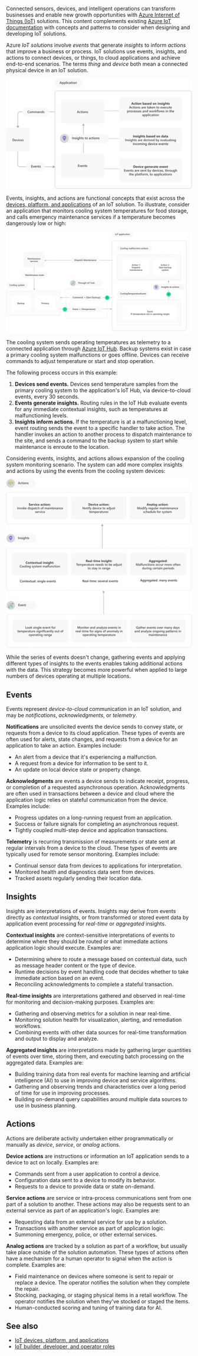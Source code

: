 


Connected sensors, devices, and intelligent operations can transform businesses and enable new growth opportunities with [Azure Internet of Things (IoT)](https://azure.microsoft.com/overview/iot/) solutions. This content complements existing [Azure IoT documentation](/azure/iot-fundamentals) with concepts and patterns to consider when designing and developing IoT solutions.

Azure *IoT solutions* involve *events* that generate *insights* to inform *actions* that improve a business or process. IoT solutions use events, insights, and actions to connect devices, or things, to cloud applications and achieve end-to-end scenarios. The terms *thing* and *device* both mean a connected physical device in an IoT solution.

![A diagram showing devices generating events, which inform insights and actions.](media/devices-events-insights.svg)

Events, insights, and actions are functional concepts that exist across the [devices, platform, and applications](devices-platform-application.yml) of an IoT solution. To illustrate, consider an application that monitors cooling system temperatures for food storage, and calls emergency maintenance services if a temperature becomes dangerously low or high:

![A diagram illustrating the relationship between events, insights, and actions in an IoT solution used to monitor a cooling system.](media/events-insights-actions.svg)

The cooling system sends operating temperatures as telemetry to a connected application through [Azure IoT Hub](/azure/iot-hub/about-iot-hub). Backup systems exist in case a primary cooling system malfunctions or goes offline. Devices can receive commands to adjust temperature or start and stop operation.

The following process occurs in this example:

1. **Devices send events.** Devices send temperature samples from the primary cooling system to the application's IoT Hub, via device-to-cloud events, every 30 seconds.
2. **Events generate insights.** Routing rules in the IoT Hub evaluate events for any immediate contextual insights, such as temperatures at malfunctioning levels.
3. **Insights inform actions.** If the temperature is at a malfunctioning level, event routing sends the event to a specific handler to take action. The handler invokes an action to another process to dispatch maintenance to the site, and sends a command to the backup system to start while maintenance is enroute to the location.

Considering events, insights, and actions allows expansion of the cooling system monitoring scenario. The system can add more complex insights and actions by using the events from the cooling system devices:

![A diagram illustrating the events, insights, and actions associated with the cooling system monitoring scenario.](media/events-downstream.svg)

While the series of events doesn't change, gathering events and applying different types of insights to the events enables taking additional actions with the data. This strategy becomes more powerful when applied to large numbers of devices operating at multiple locations.

## Events

Events represent *device-to-cloud* communication in an IoT solution, and may be *notifications*, *acknowledgments*, or *telemetry*.

**Notifications** are unsolicited events the device sends to convey state, or requests from a device to its cloud application. These types of events are often used for alerts, state changes, and requests from a device for an application to take an action. Examples include:
- An alert from a device that it's experiencing a malfunction.
- A request from a device for information to be sent to it.
- An update on local device state or property change.

**Acknowledgments** are events a device sends to indicate receipt, progress, or completion of a requested asynchronous operation. Acknowledgments are often used in transactions between a device and cloud where the application logic relies on stateful communication from the device. Examples include:
- Progress updates on a long-running request from an application.
- Success or failure signals for completing an asynchronous request.
- Tightly coupled multi-step device and application transactions.

**Telemetry** is recurring transmission of measurements or state sent at regular intervals from a device to the cloud. These types of events are typically used for remote sensor monitoring. Examples include:
- Continual sensor data from devices to applications for interpretation.
- Monitored health and diagnostics data sent from devices.
- Tracked assets regularly sending their location data.

## Insights

Insights are interpretations of events. Insights may derive from events directly as *contextual* insights, or from transformed or stored event data by application event processing for *real-time* or *aggregated* insights.

**Contextual insights** are context-sensitive interpretations of events to determine where they should be routed or what immediate actions application logic should execute. Examples are:
- Determining where to route a message based on contextual data, such as message header content or the type of device.
- Runtime decisions by event handling code that decides whether to take immediate action based on an event.
- Reconciling acknowledgments to complete a stateful transaction.

**Real-time insights** are interpretations gathered and observed in real-time for monitoring and decision-making purposes. Examples are:
- Gathering and observing metrics for a solution in near real-time.
- Monitoring solution health for visualization, alerting, and remediation workflows.
- Combining events with other data sources for real-time transformation and output to display and analyze.

**Aggregated insights** are interpretations made by gathering larger quantities of events over time, storing them, and executing batch processing on the aggregated data. Examples are:
- Building training data from real events for machine learning and artificial intelligence (AI) to use in improving device and service algorithms.
- Gathering and observing trends and characteristics over a long period of time for use in improving processes.
- Building on-demand query capabilities around multiple data sources to use in business planning.

## Actions

Actions are deliberate activity undertaken either programmatically or manually as *device*, *service*, or *analog* actions.

**Device actions** are instructions or information an IoT application sends to a device to act on locally. Examples are:
- Commands sent from a user application to control a device.
- Configuration data sent to a device to modify its behavior.
- Requests to a device to provide data or state on-demand.

**Service actions** are service or intra-process communications sent from one part of a solution to another. These actions may also be requests sent to an external service as part of an application's logic. Examples are:
- Requesting data from an external service for use by a solution.
- Transactions with another service as part of application logic.
- Summoning emergency, police, or other external services.

**Analog actions** are tracked by a solution as part of a workflow, but usually take place outside of the solution automation. These types of actions often have a mechanism for a human operator to signal when the action is complete. Examples are:
- Field maintenance on devices where someone is sent to repair or replace a device. The operator notifies the solution when they complete the repair.
- Stocking, packaging, or staging physical items in a retail workflow. The operator notifies the solution when they've stocked or staged the items.
- Human-conducted scoring and tuning of training data for AI.

## See also
- [IoT devices, platform, and applications](devices-platform-application.yml)
- [IoT builder, developer, and operator roles](builders-developers-operators.yml)
